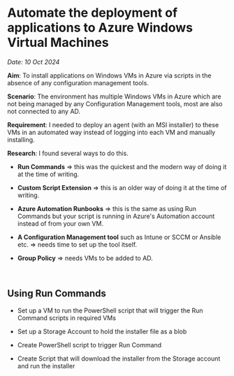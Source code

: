
# Automate the deployment of applications to Azure Windows Virtual Machines
_Date: 10 Oct 2024_

**Aim**: To install applications on Windows VMs in Azure via scripts in the absence of any configuration management tools.   

**Scenario**: The environment has multiple Windows VMs in Azure which are not being managed by any Configuration Management tools, most are also not connected to any AD. 

**Requirement**: I needed to deploy an agent (with an MSI installer) to these VMs in an automated way instead of logging into each VM and manually installing.

**Research**: I found several ways to do this.

   - **Run Commands** => this was the quickest and the modern way of doing it at the time of writing.

   - **Custom Script Extension** => this is an older way of doing it at the time of writing.

   - **Azure Automation Runbooks** => this is the same as using Run Commands but your script is running in Azure's Automation account instead of from your own VM.

   - **A Configuration Management tool** such as Intune or SCCM or Ansible etc. => needs time to set up the tool itself.

   - **Group Policy** => needs VMs to be added to AD.

&nbsp;
## Using Run Commands 

   - Set up a VM to run the PowerShell script that will trigger the Run Command scripts in required VMs
   
   - Set up a Storage Account to hold the installer file as a blob 

   - Create PowerShell script to trigger Run Command

   - Create Script that will download the installer from the Storage account and run the installer

   
